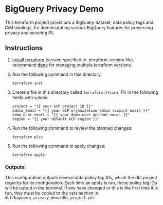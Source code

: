 # BigQuery Privacy Demo
This terraform project provisions a BigQuery dataset, data policy tags and IAM bindings, for demonstrating various BigQuery features for preserving privacy and securing PII.

## Instructions

1. [Install terraform](https://developer.hashicorp.com/terraform/install)  (version specified in .terraform-version file). I recommend [tfenv](https://github.com/tfutils/tfenv?tab=readme-ov-file) for managing multiple terraform versions.

2. Run the following command in this directory:

    ```terraform init```

3. Create a file in this directory called `terraform.tfvars`.
Fill in the following fields with values:
    ```
    project = "{{ your GCP project ID }}"
    admin_email = "{{ your GCP organization admin account email }}"
    demo_user_email = "{{ your demo user account email }}"
    region = "{{ your default GCP region }}"
    ```
4. Run the following command to review the planned changes:
    ```
    terraform plan
    ```
5. Run the following command to apply changes:
    ```
    terraform apply
    ```

### Outputs
This configuration outputs several data policy tag IDs, which the dbt project requires for its configuration. Each time an apply is run, these policy tag IDs will be output in the terminal. If any have changed or this is the first time it is run, they must be copied to the vars section in `dbt/bigquery_privacy_demo/dbt_project.yml`
